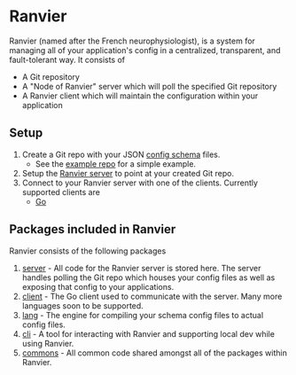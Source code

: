 # Ranvier
Ranvier (named after the French neurophysiologist), is a system for managing all of your application's config in a 
centralized, transparent, and fault-tolerant way. It consists of
* A Git repository
* A "Node of Ranvier" server which will poll the specified Git repository
* A Ranvier client which will maintain the configuration within your application

## Setup
1. Create a Git repo with your JSON [config schema](https://github.com/eddieowens/ranvier/wiki/Config-schema-files) 
files.
    * See the [example repo](https://github.com/eddieowens/ranvier-config-example) for a simple example.
1. Setup the [Ranvier server](server/README.md) to point at your created Git repo.
1. Connect to your Ranvier server with one of the clients. Currently supported clients are
    * [Go](client/README.md)
    
## Packages included in Ranvier
Ranvier consists of the following packages
1. [server](server/README.md) -  All code for the Ranvier server is stored here. The server handles polling the Git repo which houses your config
    files as well as exposing that config to your applications.
1. [client](client/README.md) - The Go client used to communicate with the server. Many more languages soon to be supported.
1. [lang](lang/README.md) - The engine for compiling your schema config files to actual config files.
1. [cli](ranvier/README.md) - A tool for interacting with Ranvier and supporting local dev while using Ranvier.
1. [commons](commons/README.md) - All common code shared amongst all of the packages within Ranvier.